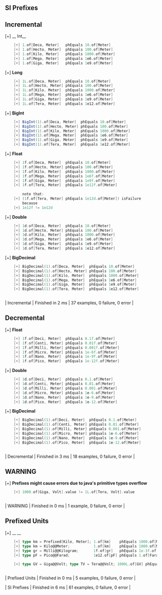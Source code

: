## SI Prefixes

## Incremental

[+] __ Int__
```scala
	[+] 1.of[Deca, Meter]   phEquals 10.of[Meter]  
	[+] 1.of[Hecto, Meter]  phEquals 100.of[Meter]  
	[+] 1.of[Kilo, Meter]   phEquals 1000.of[Meter]  
	[+] 1.of[Mega, Meter]   phEquals 1e6.of[Meter]  
	[+] 1.of[Giga, Meter]   phEquals 1e9.of[Meter]  
```

[+] __Long__
```scala
	[+] 1L.of[Deca, Meter]  phEquals 10.of[Meter]  
	[+] 1L.of[Hecto, Meter] phEquals 100.of[Meter]  
	[+] 1L.of[Kilo, Meter]  phEquals 1000.of[Meter]  
	[+] 1L.of[Mega, Meter]  phEquals 1e6.of[Meter]  
	[+] 1L.of[Giga, Meter]  phEquals 1e9.of[Meter]  
	[+] 1L.of[Tera, Meter]  phEquals 1e12.of[Meter]  
```

[+] __BigInt__
```scala
	[+] BigInt(1).of[Deca, Meter]  phEquals 10.of[Meter]  
	[+] BigInt(1).of[Hecto, Meter] phEquals 100.of[Meter]  
	[+] BigInt(1).of[Kilo, Meter]  phEquals 1000.of[Meter]  
	[+] BigInt(1).of[Mega, Meter]  phEquals 1e6.of[Meter]  
	[+] BigInt(1).of[Giga, Meter]  phEquals 1e9.of[Meter]  
	[+] BigInt(1).of[Tera, Meter]  phEquals 1e12.of[Meter]  
```

[+] __Float__
```scala
	[+] 1f.of[Deca, Meter]  phEquals 10.of[Meter]  
	[+] 1f.of[Hecto, Meter] phEquals 100.of[Meter]  
	[+] 1f.of[Kilo, Meter]  phEquals 1000.of[Meter]  
	[+] 1f.of[Mega, Meter]  phEquals 1e6f.of[Meter]  
	[+] 1f.of[Giga, Meter]  phEquals 1e9f.of[Meter]  
	[+] 1f.of[Tera, Meter]  phEquals 1e12f.of[Meter]  
    
        note that:
	[+] (1f.of[Tera, Meter] phEquals 1e12d.of[Meter]) isFailure  
        because
	[+] 1e12f != 1e12d  
```

[+] __Double__
```scala
	[+] 1d.of[Deca, Meter]  phEquals 10.of[Meter]  
	[+] 1d.of[Hecto, Meter] phEquals 100.of[Meter]  
	[+] 1d.of[Kilo, Meter]  phEquals 1000.of[Meter]  
	[+] 1d.of[Mega, Meter]  phEquals 1e6.of[Meter]  
	[+] 1d.of[Giga, Meter]  phEquals 1e9.of[Meter]  
	[+] 1d.of[Tera, Meter]  phEquals 1e12.of[Meter]  
```

[+] __BigDecimal__
```scala
	[+] BigDecimal(1).of[Deca, Meter]  phEquals 10.of[Meter]  
	[+] BigDecimal(1).of[Hecto, Meter] phEquals 100.of[Meter]  
	[+] BigDecimal(1).of[Kilo, Meter]  phEquals 1000.of[Meter]  
	[+] BigDecimal(1).of[Mega, Meter]  phEquals 1e6.of[Meter]  
	[+] BigDecimal(1).of[Giga, Meter]  phEquals 1e9.of[Meter]  
	[+] BigDecimal(1).of[Tera, Meter]  phEquals 1e12.of[Meter]  
   
```

| Incremental | Finished in 2 ms | 37 examples, 0 failure, 0 error |

## Decremental

[+] __Float__
```scala
	[+] 1f.of[Deci, Meter]  phEquals 0.1f.of[Meter]  
	[+] 1f.of[Centi, Meter] phEquals 0.01f.of[Meter]  
	[+] 1f.of[Milli, Meter] phEquals 0.001f.of[Meter]  
	[+] 1f.of[Micro, Meter] phEquals 1e-6f.of[Meter]  
	[+] 1f.of[Nano, Meter]  phEquals 1e-9f.of[Meter]  
	[+] 1f.of[Pico, Meter]  phEquals 1e-12f.of[Meter]  
```

[+] __Double__
```scala
	[+] 1d.of[Deci, Meter]  phEquals 0.1.of[Meter]  
	[+] 1d.of[Centi, Meter] phEquals 0.01.of[Meter]  
	[+] 1d.of[Milli, Meter] phEquals 0.001.of[Meter]  
	[+] 1d.of[Micro, Meter] phEquals 1e-6.of[Meter]  
	[+] 1d.of[Nano, Meter]  phEquals 1e-9.of[Meter]  
	[+] 1d.of[Pico, Meter]  phEquals 1e-12.of[Meter]  
```

[+] __BigDecimal__
```scala
	[+] BigDecimal(1).of[Deci, Meter]  phEquals 0.1.of[Meter]  
	[+] BigDecimal(1).of[Centi, Meter] phEquals 0.01.of[Meter]  
	[+] BigDecimal(1).of[Milli, Meter] phEquals 0.001.of[Meter]  
	[+] BigDecimal(1).of[Micro, Meter] phEquals 1e-6.of[Meter]  
	[+] BigDecimal(1).of[Nano, Meter]  phEquals 1e-9.of[Meter]  
	[+] BigDecimal(1).of[Pico, Meter]  phEquals 1e-12.of[Meter]  
   
```

| Decremental | Finished in 3 ms | 18 examples, 0 failure, 0 error |

## WARNING

[+] __Prefixes might cause errors due to java's primitive types overflow__
```scala
	[+] 1000.of[Giga, Volt].value != 1L.of[Tera, Volt].value  
   
```

| WARNING | Finished in 0 ms | 1 example, 0 failure, 0 error |

## Prefixed Units

[+] __ __
```scala
	[+] type km = Prefixed[Kilo, Meter]; 1.of[km]    phEquals 1000.of[Meter]  
	[+] type km = Kilo@@Meter;           1.of[km]    phEquals 1000.of[Meter]  
	[+] type gr = Milli@@Kilogram;       1f.of[gr]   phEquals 1e-3f.of[Kilogram]  
	[+] type pF = Pico@@Farad;           1e12.of[pF] phEquals 1.of[Farad]  
    
	[+] type GV = Giga@@Volt; type TV = Tera@@Volt; 1000L.of[GV] phEquals 1L.of[TV]  
   
```

| Prefixed Units | Finished in 0 ms | 5 examples, 0 failure, 0 error |


| SI Prefixes | Finished in 6 ms | 61 examples, 0 failure, 0 error |


